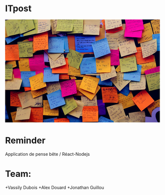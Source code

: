 
ITpost
=======

![MEMORY](postit.jpg)

# Reminder
Application de pense bête / Réact-Nodejs

# Team:

+Vassily Dubois
+Alex Douard
+Jonathan Guillou


